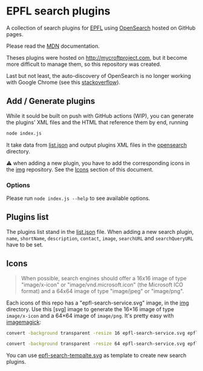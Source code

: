 # EPFL search plugins

A collection of search plugins for [EPFL](https://www.epfl.ch) using
[OpenSearch](https://en.wikipedia.org/wiki/OpenSearch) hosted on GitHub pages.

Please read the [MDN](https://developer.mozilla.org/en-US/docs/Web/OpenSearch)
documentation.

Theses plugins were hosted on http://mycroftproject.com, but it become more
difficult to manage them, so this repository was created.

Last but not least, the auto-discovery of OpenSearch is no longer working with 
Google Chrome (see this
[stackoverflow](https://stackoverflow.com/questions/56400952/does-chrome-allow-auto-discovery-of-opensearch)).


## Add / Generate plugins

While it sould be built on push with GitHub actions (WIP), you can generate 
the plugins' XML files and the HTML that reference them by end, running 

```bash
node index.js
```

It take data from [list.json](./list.json) and output plugins XML files in the
[opensearch](./opensearch) directory.

:warning: when adding a new plugin, you have to add the corresponding icons in
the [img](./img) repository. See the [Icons](#icons) section of this document.


### Options

Please run `node index.js --help` to see available options.


## Plugins list

The plugins list stand in the [list.json](./list.json) file. When adding a new
search plugin, `name`, `shortName`, `description`, `contact`, `image`, 
`searchURL` and `searchQueryURL` have to be set.


## Icons

> When possible, search engines should offer a 16x16 image of type
> "image/x-icon" or "image/vnd.microsoft.icon" (the Microsoft ICO format) and a
> 64x64 image of type "image/jpeg" or "image/png".

Each icons of this repo has a "epfl-search-service.svg" image, in the
[img](./img) directory. Use this [svg] image to generate the 16×16 image of
type `image/x-icon` and a 64×64 image of `image/png`. It's pretty easy with
[imagemagick]: 

```bash
convert -background transparent -resize 16 epfl-search-service.svg epfl-search-service.ico

convert -background transparent -resize 64 epfl-search-service.svg epfl-search-service.png
```

You can use [epfl-search-tempalte.svg](./img/epfl-search-tempalte.svg) as
template to create new search plugins.




[imagemagick]: https://imagemagick.org
